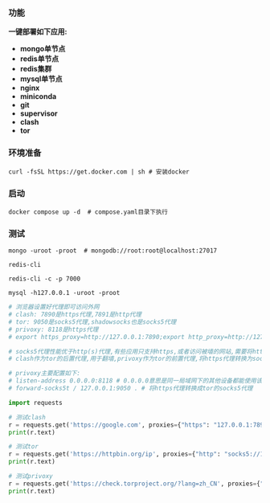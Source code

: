 ### 功能

**一键部署如下应用:**

* **mongo单节点**
* **redis单节点**
* **redis集群**
* **mysql单节点**
* **nginx**
* **miniconda**
* **git**
* **supervisor**
* **clash**
* **tor**

### 环境准备

```shell
curl -fsSL https://get.docker.com | sh # 安装docker
```

### 启动

```shell
docker compose up -d  # compose.yaml目录下执行
```

### 测试

```shell
mongo -uroot -proot  # mongodb://root:root@localhost:27017 
```

```shell
redis-cli
```

```shell
redis-cli -c -p 7000
```

```shell
mysql -h127.0.0.1 -uroot -proot
```

```python
# 浏览器设置好代理即可访问外网
# clash: 7890是https代理,7891是http代理
# tor: 9050是socks5代理,shadowsocks也是socks5代理
# privoxy: 8118是https代理
# export https_proxy=http://127.0.0.1:7890;export http_proxy=http://127.0.0.1:7891; # 终端使用代理(或添加到~/.bashrc)

# socks5代理性能优于http(s)代理,有些应用只支持https,或者访问被墙的网站,需要将https代理转换成socks5代理给tor使用
# clash作为tor的后置代理,用于翻墙,privoxy作为tor的前置代理,将https代理转换为socks5代理

# privoxy主要配置如下:
# listen-address 0.0.0.0:8118 # 0.0.0.0意思是同一局域网下的其他设备都能使用该代理
# forward-socks5t / 127.0.0.1:9050 . # 将https代理转换成tor的socks5代理

import requests

# 测试clash
r = requests.get('https://google.com', proxies={"https": "127.0.0.1:7890"})
print(r.text)

# 测试tor
r = requests.get('https://httpbin.org/ip', proxies={"http": "socks5://127.0.0.1:9050"})
print(r.text)

# 测试privoxy
r = requests.get('https://check.torproject.org/?lang=zh_CN', proxies={"https": "127.0.0.1:8118"})
print(r.text)
```
